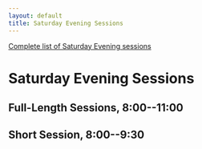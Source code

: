 ```yaml
---
layout: default
title: Saturday Evening Sessions
---
```


[Complete list of Saturday Evening sessions](complete.html)

# Saturday Evening Sessions

## Full-Length Sessions, 8:00--11:00

## Short Session, 8:00--9:30
